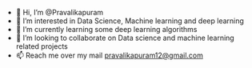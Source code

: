 - 👋 Hi, I’m @Pravalikapuram
- 👀 I’m interested in Data Science, Machine learning and deep learning
- 🌱 I’m currently learning some deep learning algorithms
- 💞️ I’m looking to collaborate on Data science and machine learning related projects
- 📫 Reach me over my mail pravalikapuram12@gmail.com

<!---
Pravalikapuram/Pravalikapuram is a ✨ special ✨ repository because its `README.md` (this file) appears on your GitHub profile.
You can click the Preview link to take a look at your changes.
--->
